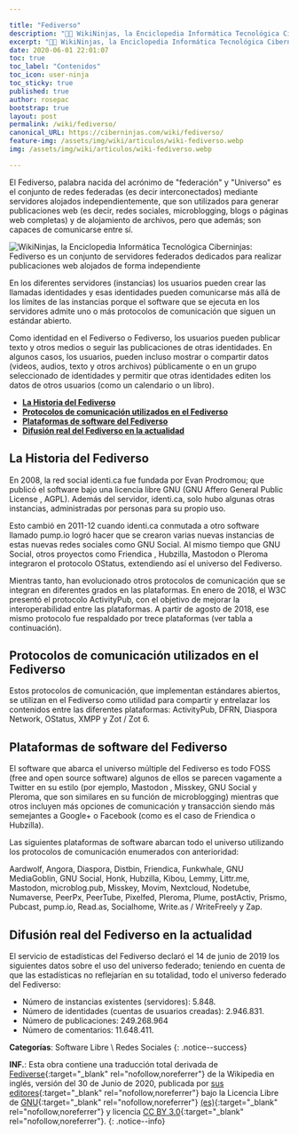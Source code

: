 ```yaml
---

title: "Fediverso"
description: "👨‍💻 WikiNinjas, la Enciclopedia Informática Tecnológica Ciberninjas: Fediverso es un conjunto de servidores federados  dedicados para realizar publicaciones web alojados de forma independiente."
excerpt: "👨‍💻 WikiNinjas, la Enciclopedia Informática Tecnológica Ciberninjas: Fediverso es un conjunto de servidores federados  dedicados para realizar publicaciones web alojados de forma independiente."
date: 2020-06-01 22:01:07
toc: true
toc_label: "Contenidos"
toc_icon: user-ninja
toc_sticky: true
published: true
author: rosepac
bootstrap: true
layout: post
permalink: /wiki/fediverso/
canonical_URL: https://ciberninjas.com/wiki/fediverso/
feature-img: /assets/img/wiki/articulos/wiki-fediverso.webp
img: /assets/img/wiki/articulos/wiki-fediverso.webp

---
```


El Fediverso, palabra nacida del acrónimo de "federación" y "Universo" es el conjunto de redes federadas (es decir interconectados) mediante servidores alojados independientemente, que son utilizados para generar publicaciones web (es decir, redes sociales, microblogging, blogs o páginas web completas) y de alojamiento de archivos, pero que además; son capaces de comunicarse entre sí.

![WikiNinjas, la Enciclopedia Informática Tecnológica Ciberninjas: Fediverso es un conjunto de servidores federados  dedicados para realizar publicaciones web alojados de forma independiente](/assets/img/wiki/articulos/.webp "WikiNinjas, la Enciclopedia Informática Tecnológica Ciberninjas: Fediverso es un conjunto de servidores federados  dedicados para realizar publicaciones web alojados de forma independiente")

En los diferentes servidores (instancias) los usuarios pueden crear las llamadas identidades y esas identidades pueden comunicarse más allá de los límites de las instancias porque el software que se ejecuta en los servidores admite uno o más protocolos de comunicación que siguen un estándar abierto.

Como identidad en el Fediverso o Fediverso, los usuarios pueden publicar texto y otros medios o seguir las publicaciones de otras identidades. En algunos casos, los usuarios, pueden incluso mostrar o compartir datos (videos, audios, texto y otros archivos) públicamente o en un grupo seleccionado de identidades y permitir que otras identidades editen los datos de otros usuarios (como un calendario o un libro).

- [**La Historia del Fediverso**](#la-historia-del-fediverso)
- [**Protocolos de comunicación utilizados en el Fediverso**](#protocolos-de-comunicación-utilizados-en-el-fediverso)
- [**Plataformas de software del Fediverso**](#plataformas-de-software-del-fediverso)
- [**Difusión real del Fediverso en la actualidad**](#difusión-real-del-fediverso-en-la-actualidad)

## **La Historia del Fediverso**

En 2008, la red social identi.ca fue fundada por Evan Prodromou; que publicó el software bajo una licencia libre GNU (GNU Affero General Public License , AGPL). Además del servidor, identi.ca, solo hubo algunas otras instancias, administradas por personas para su propio uso.

Esto cambió en 2011-12 cuando identi.ca conmutada a otro software llamado pump.io logró hacer que se crearon varias nuevas instancias de estas nuevas redes sociales como GNU Social. Al mismo tiempo que GNU Social, otros proyectos como Friendica , Hubzilla, Mastodon o Pleroma integraron el protocolo OStatus, extendiendo así el universo del Fediverso.

Mientras tanto, han evolucionado otros protocolos de comunicación que se integran en diferentes grados en las plataformas. En enero de 2018, el W3C presentó el protocolo ActivityPub, con el objetivo de mejorar la interoperabilidad entre las plataformas. A partir de agosto de 2018, ese mismo protocolo fue respaldado por trece plataformas (ver tabla a continuación).

## **Protocolos de comunicación utilizados en el Fediverso**

Estos protocolos de comunicación, que implementan estándares abiertos, se utilizan en el Fediverso como utilidad para compartir y entrelazar los contenidos entre las diferentes plataformas: ActivityPub, DFRN, Diaspora Network, OStatus, XMPP y Zot / Zot 6.

## **Plataformas de software del Fediverso**

El software que abarca el universo múltiple del Fediverso es todo FOSS (free and open source software) algunos de ellos se parecen vagamente a Twitter en su estilo (por ejemplo, Mastodon , Misskey, GNU Social y Pleroma, que son similares en su función de microblogging) mientras que otros incluyen más opciones de comunicación y transacción siendo más semejantes a Google+ o Facebook (como es el caso de Friendica o Hubzilla).

Las siguientes plataformas de software abarcan todo el universo utilizando los protocolos de comunicación enumerados con anterioridad:

Aardwolf, Angora, Diaspora, Distbin, Friendica, Funkwhale, GNU MediaGoblin, GNU Social, Honk, Hubzilla, Kibou, Lemmy, Littr.me, Mastodon, microblog.pub, Misskey, Movim, Nextcloud, Nodetube, Numaverse, PeerPx, PeerTube, Pixelfed, Pleroma, Plume, postActiv, Prismo, Pubcast, pump.io, Read.as, Socialhome, Write.as / WriteFreely y Zap.

## **Difusión real del Fediverso en la actualidad**

El servicio de estadísticas del Fediverso declaró el 14 de junio de 2019 los siguientes datos sobre el uso del universo federado; teniendo en cuenta de que las estadísticas no reflejarían en su totalidad, todo el universo federado del Fediverso:

- Número de instancias existentes (servidores): 5.848.
- Número de identidades (cuentas de usuarios creadas): 2.946.831.
- Número de publicaciones: 249.268.964
- Número de comentarios: 11.648.411.

**Categorías**: Software Libre \ Redes Sociales
{: .notice--success}

**INF.**: Esta obra contiene una traducción total derivada de [Fediverse](https://en.wikipedia.org/wiki/Fediverse){:target="_blank" rel="nofollow,noreferrer"} de la Wikipedia en inglés, versión del 30 de Junio de 2020, publicada por [sus editores](https://en.wikipedia.org/w/index.php?title=Fediverse&action=history){:target="_blank" rel="nofollow,noreferrer"} bajo la Licencia Libre de [GNU](http://www.gnu.org/licenses/licenses.html#GPL){:target="_blank" rel="nofollow,noreferrer"} [(es)](https://es.wikipedia.org/wiki/Wikipedia:Traducci%C3%B3n_no_oficial_de_la_Licencia_de_documentaci%C3%B3n_libre_de_GNU){:target="_blank" rel="nofollow,noreferrer"} y licencia [CC BY 3.0](https://creativecommons.org/licenses/by-sa/3.0/deed.es){:target="_blank" rel="nofollow,noreferrer"}.
{: .notice--info}